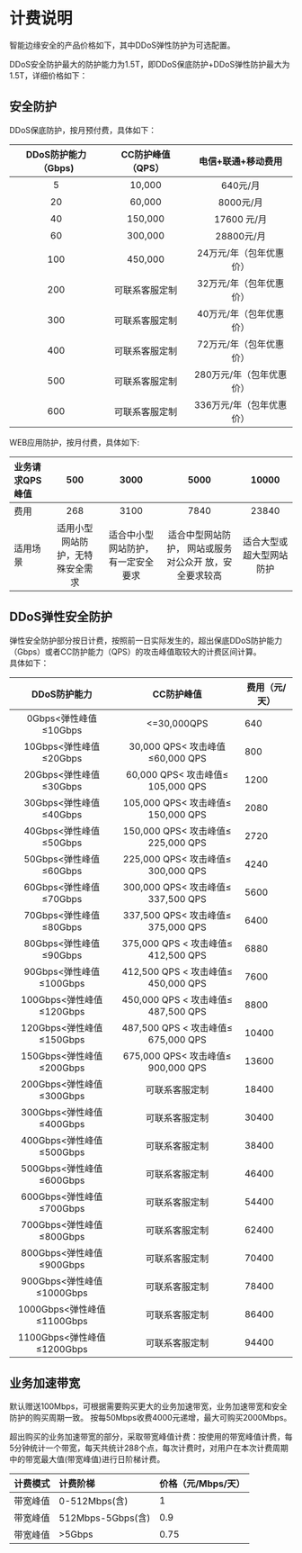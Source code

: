# 计费说明
智能边缘安全的产品价格如下，其中DDoS弹性防护为可选配置。

DDoS安全防护最大的防护能力为1.5T，即DDoS保底防护+DDoS弹性防护最大为1.5T，详细价格如下：


## 安全防护
DDoS保底防护，按月预付费，具体如下：

| DDoS防护能力（Gbps) | CC防护峰值（QPS） |    电信+联通+移动费用    |
| :-----------------: | :---------------: | :----------------------: |
|          5          |      10,000       |         640元/月         |
|         20          |      60,000       |        8000元/月         |
|         40          |      150,000      |       17600 元/月        |
|         60          |      300,000      |        28800元/月        |
|         100         |      450,000      | 24万元/年（包年优惠价）  |
|         200         |  可联系客服定制   | 32万元/年（包年优惠价）  |
|         300         |  可联系客服定制   | 40万元/年（包年优惠价）  |
|         400         |  可联系客服定制   | 72万元/年（包年优惠价）  |
|         500         |  可联系客服定制   | 280万元/年（包年优惠价） |
|         600         |  可联系客服定制   | 336万元/年（包年优惠价） |

WEB应用防护，按月付费，具体如下:

| 业务请求QPS峰值 |               500                |                3000                |                             5000                             |          10000           |
| :-------------- | :------------------------------: | :--------------------------------: | :----------------------------------------------------------: | :----------------------: |
| 费用            |               268                |                3100                |                             7840                             |          23840           |
| 适用场景        | 适用小型网站防护，无特殊安全需求 | 适合中小型网站防护，有一定安全要求 | 适合中型网站防护，                                              网站或服务对公众开                                                  放，安全要求较高 | 适合大型或超大型网站防护 |



## DDoS弹性安全防护
弹性安全防护部分按日计费，按照前一日实际发生的，超出保底DDoS防护能力（Gbps）或者CC防护能力（QPS）的攻击峰值取较大的计费区间计算。</br>
具体如下：

|        DDoS防护能力        |             CC防护峰值              | 费用（元/天） |
| :------------------------: | :---------------------------------: | ------------- |
|   0Gbps<弹性峰值≤10Gbps    |             <=30,000QPS             | 640           |
|   10Gbps<弹性峰值≤20Gbps   |   30,000 QPS< 攻击峰值≤60,000 QPS   | 800           |
|   20Gbps<弹性峰值≤30Gbps   |  60,000 QPS< 攻击峰值≤ 105,000 QPS  | 1200          |
|   30Gbps<弹性峰值≤40Gbps   | 105,000 QPS< 攻击峰值≤ 150,000 QPS  | 2080          |
|   40Gbps<弹性峰值≤50Gbps   | 150,000 QPS< 攻击峰值≤ 225,000 QPS  | 2720          |
|   50Gbps<弹性峰值≤60Gbps   | 225,000 QPS< 攻击峰值≤  300,000 QPS | 4240          |
|   60Gbps<弹性峰值≤70Gbps   | 300,000 QPS< 攻击峰值≤ 337,500 QPS  | 5600          |
|   70Gbps<弹性峰值≤80Gbps   | 337,500 QPS< 攻击峰值≤  375,000 QPS | 6400          |
|   80Gbps<弹性峰值≤90Gbps   | 375,000 QPS < 攻击峰值≤ 412,500 QPS | 6880          |
|  90Gbps<弹性峰值≤100Gbps   | 412,500 QPS < 攻击峰值≤ 450,000 QPS | 7600          |
|  100Gbps<弹性峰值≤120Gbps  | 450,000 QPS < 攻击峰值≤ 487,500 QPS | 8800          |
|  120Gbps<弹性峰值≤150Gbps  | 487,500 QPS < 攻击峰值≤ 675,000 QPS | 10400         |
|  150Gbps<弹性峰值≤200Gbps  | 675,000 QPS< 攻击峰值≤  900,000 QPS | 13600         |
|  200Gbps<弹性峰值≤300Gbps  |           可联系客服定制            | 18400         |
|  300Gbps<弹性峰值≤400Gbps  |           可联系客服定制            | 30400         |
|  400Gbps<弹性峰值≤500Gbps  |           可联系客服定制            | 38400         |
|  500Gbps<弹性峰值≤600Gbps  |           可联系客服定制            | 46400         |
|  600Gbps<弹性峰值≤700Gbps  |           可联系客服定制            | 54400         |
|  700Gbps<弹性峰值≤800Gbps  |           可联系客服定制            | 62400         |
|  800Gbps<弹性峰值≤900Gbps  |           可联系客服定制            | 70400         |
| 900Gbps<弹性峰值≤1000Gbps  |           可联系客服定制            | 78400         |
| 1000Gbps<弹性峰值≤1100Gbps |           可联系客服定制            | 86400         |
| 1100Gbps<弹性峰值≤1200Gbps |           可联系客服定制            | 94400         |



## 业务加速带宽

默认赠送100Mbps，可根据需要购买更大的业务加速带宽，业务加速带宽和安全防护的购买周期一致。 按每50Mbps收费4000元递增，最大可购买2000Mbps。

超出购买的业务加速带宽的部分，采取带宽峰值计费：按使用的带宽峰值计费，每5分钟统计一个带宽，每天共统计288个点，每次计费时，对用户在本次计费周期中的带宽最大值(带宽峰值)进行日阶梯计费。

| **计费模式** | **计费阶梯**      | **价格（元/Mbps/天）** |
| :----------- | :---------------- | :--------------------- |
| 带宽峰值     | 0-512Mbps(含)     | 1                      |
| 带宽峰值     | 512Mbps-5Gbps(含) | 0.9                    |
| 带宽峰值     | >5Gbps            | 0.75                   |

